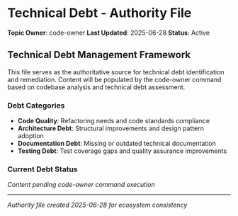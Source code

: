 # Technical Debt - Authority File

**Topic Owner**: code-owner
**Last Updated**: 2025-06-28
**Status**: Active

## Technical Debt Management Framework

This file serves as the authoritative source for technical debt identification and remediation. Content will be populated by the code-owner command based on codebase analysis and technical debt assessment.

### Debt Categories

- **Code Quality**: Refactoring needs and code standards compliance
- **Architecture Debt**: Structural improvements and design pattern adoption
- **Documentation Debt**: Missing or outdated technical documentation
- **Testing Debt**: Test coverage gaps and quality assurance improvements

### Current Debt Status

*Content pending code-owner command execution*

---
*Authority file created 2025-06-28 for ecosystem consistency*
